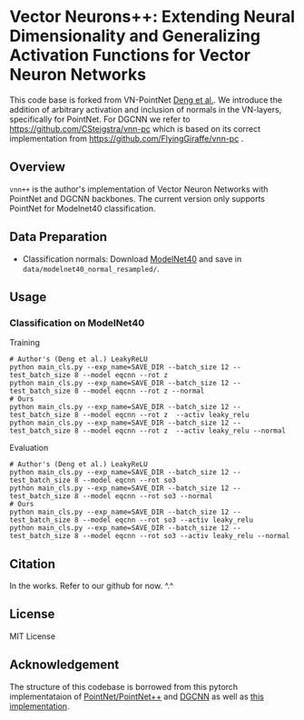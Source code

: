 # Vector Neurons++: Extending Neural Dimensionality and Generalizing Activation Functions for Vector Neuron Networks

This code base is forked from VN-PointNet <a href="https://github.com/FlyingGiraffe/vnn-pc/" target="_blank">Deng et al.</a>.
We introduce the addition of arbitrary activation and inclusion of normals in the VN-layers, specifically for PointNet.
For DGCNN we refer to https://github.com/CSteigstra/vnn-pc which is based on its correct implementation from https://github.com/FlyingGiraffe/vnn-pc .

## Overview
`vnn++` is the author's implementation of Vector Neuron Networks with PointNet and DGCNN backbones. The current version only supports PointNet for Modelnet40 classification.

## Data Preparation


+ Classification normals: Download [ModelNet40](https://shapenet.cs.stanford.edu/media/modelnet40_normal_resampled.zip) and save in `data/modelnet40_normal_resampled/`.

## Usage

### Classification on ModelNet40
Training
```
# Author's (Deng et al.) LeakyReLU
python main_cls.py --exp_name=SAVE_DIR --batch_size 12 --test_batch_size 8 --model eqcnn --rot z
python main_cls.py --exp_name=SAVE_DIR --batch_size 12 --test_batch_size 8 --model eqcnn --rot z --normal
# Ours
python main_cls.py --exp_name=SAVE_DIR --batch_size 12 --test_batch_size 8 --model eqcnn --rot z  --activ leaky_relu
python main_cls.py --exp_name=SAVE_DIR --batch_size 12 --test_batch_size 8 --model eqcnn --rot z  --activ leaky_relu --normal
```

Evaluation
```
# Author's (Deng et al.) LeakyReLU
python main_cls.py --exp_name=SAVE_DIR --batch_size 12 --test_batch_size 8 --model eqcnn --rot so3
python main_cls.py --exp_name=SAVE_DIR --batch_size 12 --test_batch_size 8 --model eqcnn --rot so3 --normal
# Ours
python main_cls.py --exp_name=SAVE_DIR --batch_size 12 --test_batch_size 8 --model eqcnn --rot so3 --activ leaky_relu
python main_cls.py --exp_name=SAVE_DIR --batch_size 12 --test_batch_size 8 --model eqcnn --rot so3 --activ leaky_relu --normal
```

## Citation
In the works. Refer to our github for now. ^.^

## License
MIT License

## Acknowledgement
The structure of this codebase is borrowed from this pytorch implementataion of [PointNet/PointNet++](https://github.com/yanx27/Pointnet_Pointnet2_pytorch) and [DGCNN](https://github.com/WangYueFt/dgcnn) as well as [this implementation](https://github.com/AnTao97/dgcnn.pytorch).
